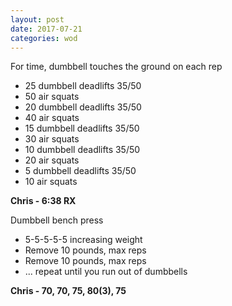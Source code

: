 ```yaml
---
layout: post
date: 2017-07-21
categories: wod
---
```


For time, dumbbell touches the ground on each rep
- 25 dumbbell deadlifts 35/50
- 50 air squats
- 20 dumbbell deadlifts 35/50
- 40 air squats
- 15 dumbbell deadlifts 35/50
- 30 air squats
- 10 dumbbell deadlifts 35/50
- 20 air squats
- 5 dumbbell deadlifts 35/50
- 10 air squats

**Chris - <span>6:38 RX</span>**

Dumbbell bench press
- 5-5-5-5-5 increasing weight
- Remove 10 pounds, max reps
- Remove 10 pounds, max reps
- ... repeat until you run out of dumbbells

**Chris - <span>70, 70, 75, 80(3), 75</span>**
